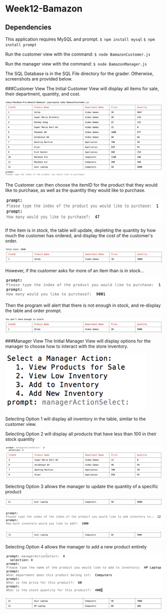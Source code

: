 # Week12-Bamazon

## Dependencies
This application requires MySQL and prompt.
`$ npm install mysql`
`$ npm install prompt`

Run the customer view with the command:
`$ node BamazonCustomer.js`

Run the manager view with the command:
`$ node BamazonManager.js`

The SQL Database is in the SQL File directory for the grader. Otherwise, screenshots are provided below.

###Customer View
The Initial Customer View will display all items for sale, their department, quantity, and cost.

<img src="/Images/Customer1.png" alt="Customer View 1">

The Customer can then choose the itemID for the product that they would like to purchase, as well as the quantity they would like to purchase.

<img src="/Images/Customer2.png" alt="Customer View 2" height=80px>

If the item is in stock, the table will update, depleting the quantity by how much the customer has ordered, and display the cost of the customer's order.

![Customer View 3](/Images/Customer3.png)

However, if the customer asks for more of an item than is in stock...

![Customer View 4](/Images/Customer4.png)

Then the program will alert that there is not enough in stock, and re-display the table and order prompt.

![Customer View 5](/Images/Customer5.png)

###Manager View
The Initial Manager View will display options for the manager to choose how to interact with the store inventory.

![Manager View 1](/Images/Manager1.png)

Selecting Option 1 will display all inventory in the table, similar to the customer view.


Selecting Option 2 will display all products that have less than 100 in their stock quantity

![Manager View 2](/Images/Manager2.png)

Selecting Option 3 allows the manager to update the quantity of a specific product

![Manager View 3](/Images/Manager3.png)

![Manager View 4](/Images/Manager4.png)

![Manager View 5](/Images/Manager5.png)

Selecting Option 4 allows the manager to add a new product entirely

![Manager View 6](/Images/Manager6.png)

![Manager View 7](/Images/Manager7.png)
